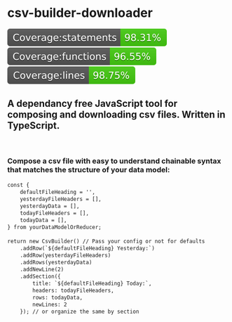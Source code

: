 # csv-builder-downloader

![Coverage statements](coverage/badge-statements.svg)
![Coverage functions](coverage/badge-functions.svg)
![Coverage lines](coverage/badge-lines.svg)

## A dependancy free JavaScript tool for composing and downloading csv files. Written in TypeScript.

<br />

### Compose a csv file with easy to understand chainable syntax that matches the structure of your data model:

```
const {
    defaultFileHeading = '',
    yesterdayFileHeaders = [],
    yesterdayData = [],
    todayFileHeaders = [],
    todayData = [],
} from yourDataModelOrReducer;

return new CsvBuilder() // Pass your config or not for defaults
    .addRow(`${defaultFileHeading} Yesterday:`)
    .addRow(yesterdayFileHeaders)
    .addRows(yesterdayData)
    .addNewLine(2)
    .addSection({
        title: `${defaultFileHeading} Today:`,
        headers: todayFileHeaders,
        rows: todayData,
        newLines: 2
    }); // or organize the same by section
```
